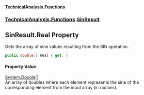 #### [TechnicalAnalysis\.Functions](Atypical.TechnicalAnalysis.Functions.md 'Atypical\.TechnicalAnalysis\.Functions')
### [TechnicalAnalysis\.Functions](Atypical.TechnicalAnalysis.Functions.md#TechnicalAnalysis.Functions 'TechnicalAnalysis\.Functions').[SinResult](SinResult.md 'TechnicalAnalysis\.Functions\.SinResult')

## SinResult\.Real Property

Gets the array of sine values resulting from the SIN operation\.

```csharp
public double[] Real { get; }
```

#### Property Value
[System\.Double](https://docs.microsoft.com/en-us/dotnet/api/System.Double 'System\.Double')[\[\]](https://docs.microsoft.com/en-us/dotnet/api/System.Array 'System\.Array')  
An array of doubles where each element represents the sine
of the corresponding element from the input array \(in radians\)\.